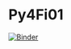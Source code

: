# Py4Fi01

[![Binder](https://mybinder.org/badge_logo.svg)](https://mybinder.org/v2/gh/mwiemers/Py4Fi01/HEAD)
